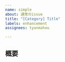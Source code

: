 ```yaml
---
name: simple
about: 通常のissue
title: "[Category] Title"
labels: enhancement
assignees: tyanmahou

---
```


## 概要
